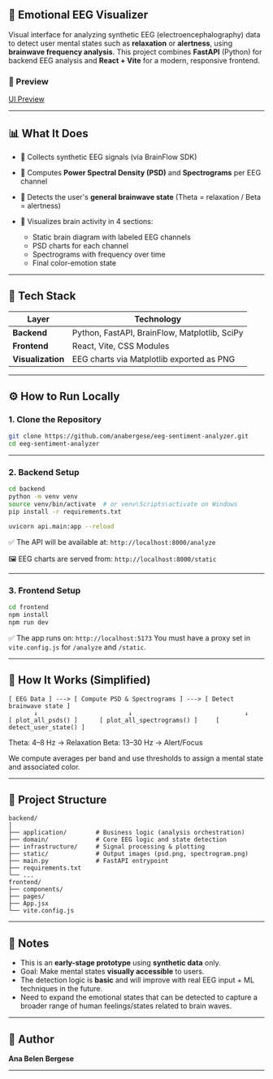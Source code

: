 ## 🧠 Emotional EEG Visualizer

Visual interface for analyzing synthetic EEG (electroencephalography) data to detect user mental states such as **relaxation** or **alertness**, using **brainwave frequency analysis**. This project combines **FastAPI** (Python) for backend EEG analysis and **React + Vite** for a modern, responsive frontend.


### 📸 Preview

[UI Preview](./frontend/public/ui-preview.png)
<br/>

---

## 📊 What It Does

* 🧪 Collects synthetic EEG signals (via BrainFlow SDK)
* 🔎 Computes **Power Spectral Density (PSD)** and **Spectrograms** per EEG channel
* 🧠 Detects the user's **general brainwave state** (Theta = relaxation / Beta = alertness)
* 🎨 Visualizes brain activity in 4 sections:

  * Static brain diagram with labeled EEG channels
  * PSD charts for each channel
  * Spectrograms with frequency over time
  * Final color-emotion state

---

## 🧰 Tech Stack

| Layer             | Technology                                    |
| ----------------- | --------------------------------------------- |
| **Backend**       | Python, FastAPI, BrainFlow, Matplotlib, SciPy |
| **Frontend**      | React, Vite, CSS Modules                      |
| **Visualization** | EEG charts via Matplotlib exported as PNG     |

---

## ⚙️ How to Run Locally

### 1. Clone the Repository

```bash
git clone https://github.com/anabergese/eeg-sentiment-analyzer.git
cd eeg-sentiment-analyzer
```

---

### 2. Backend Setup

```bash
cd backend
python -m venv venv
source venv/bin/activate  # or venv\Scripts\activate on Windows
pip install -r requirements.txt

uvicorn api.main:app --reload
```

✅ The API will be available at: `http://localhost:8000/analyze`

🖼️ EEG charts are served from: `http://localhost:8000/static`

---

### 3. Frontend Setup

```bash
cd frontend
npm install
npm run dev
```

✅ The app runs on: `http://localhost:5173`
You must have a proxy set in `vite.config.js` for `/analyze` and `/static`.

---

## 🧠 How It Works (Simplified)

```text
[ EEG Data ] ---> [ Compute PSD & Spectrograms ] ---> [ Detect brainwave state ]
       ↓                         ↓                               ↓
[ plot_all_psds() ]      [ plot_all_spectrograms() ]     [ detect_user_state() ]
```

Theta: 4–8 Hz → Relaxation
Beta: 13–30 Hz → Alert/Focus

We compute averages per band and use thresholds to assign a mental state and associated color.

---

## 📁 Project Structure

```
backend/
│
├── application/        # Business logic (analysis orchestration)
├── domain/             # Core EEG logic and state detection
├── infrastructure/     # Signal processing & plotting
├── static/             # Output images (psd.png, spectrogram.png)
├── main.py             # FastAPI entrypoint
├── requirements.txt
└── ...
frontend/
├── components/
├── pages/
├── App.jsx
└── vite.config.js
```

---

## 📌 Notes

* This is an **early-stage prototype** using **synthetic data** only.
* Goal: Make mental states **visually accessible** to users.
* The detection logic is **basic** and will improve with real EEG input + ML techniques in the future.
* Need to expand the emotional states that can be detected to capture a broader range of human feelings/states related to brain waves.

---

## 🧠 Author

**Ana Belen Bergese**

---
